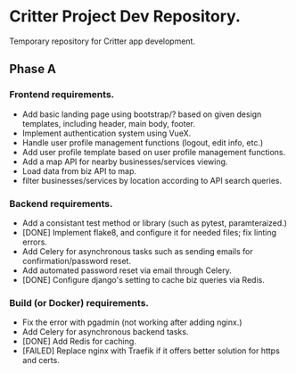 # Critter Project Dev Repository.
Temporary repository for Critter app development.

## Phase A

### Frontend requirements.
- Add basic landing page using bootstrap/? based on given design templates, including header, main body, footer.
- Implement authentication system using VueX. 
- Handle user profile management functions (logout, edit info, etc.)
- Add user profile template based on user profile management functions.
- Add a map API for nearby businesses/services viewing.
- Load data from biz API to map.
- filter businesses/services by location according to API search queries.

### Backend requirements.
- Add a consistant test method or library (such as pytest, paramteraized.)
- [DONE] Implement flake8, and configure it for needed files; fix linting errors.
- Add Celery for asynchronous tasks such as sending emails for confirmation/password reset.
- Add automated password reset via email through Celery.
- [DONE] Configure django's setting to cache biz queries via Redis.

### Build (or Docker) requirements.
- Fix the error with pgadmin (not working after adding nginx.)
- Add Celery for asynchronous backend tasks.
- [DONE] Add Redis for caching.
- [FAILED] Replace nginx with Traefik if it offers better solution for https and certs.
